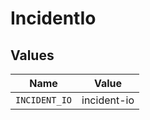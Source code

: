 # IncidentIo


## Values

| Name          | Value         |
| ------------- | ------------- |
| `INCIDENT_IO` | incident-io   |